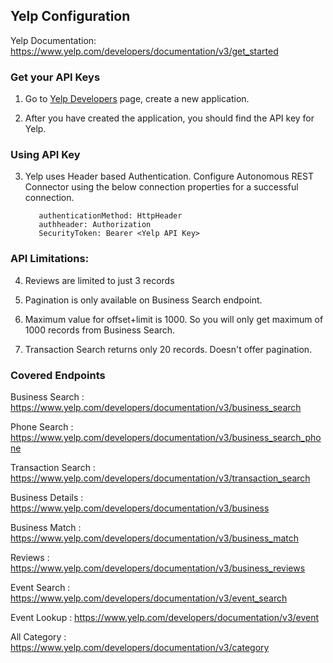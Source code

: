 ## Yelp Configuration

Yelp Documentation: https://www.yelp.com/developers/documentation/v3/get_started

### Get your API Keys
1. Go to [Yelp Developers](https://www.yelp.com/developers/documentation/v3) page, create a new application.

2. After you have created the application, you should find the API key for Yelp.

### Using API Key
3. Yelp uses Header based Authentication. Configure Autonomous REST Connector using the below connection properties for a successful connection.
          
          authenticationMethod: HttpHeader
          authheader: Authorization
          SecurityToken: Bearer <Yelp API Key>


### API Limitations:
4. Reviews are limited to just 3 records

5. Pagination is only available on Business Search endpoint.

6. Maximum value for offset+limit is 1000. So you will only get maximum of 1000 records from Business Search.

7. Transaction Search returns only 20 records. Doesn't offer pagination.


### Covered Endpoints

Business Search    : https://www.yelp.com/developers/documentation/v3/business_search

Phone Search       : https://www.yelp.com/developers/documentation/v3/business_search_phone

Transaction Search : https://www.yelp.com/developers/documentation/v3/transaction_search

Business Details   : https://www.yelp.com/developers/documentation/v3/business

Business Match     : https://www.yelp.com/developers/documentation/v3/business_match

Reviews            : https://www.yelp.com/developers/documentation/v3/business_reviews

Event Search       : https://www.yelp.com/developers/documentation/v3/event_search

Event Lookup       : https://www.yelp.com/developers/documentation/v3/event

All Category       : https://www.yelp.com/developers/documentation/v3/category

